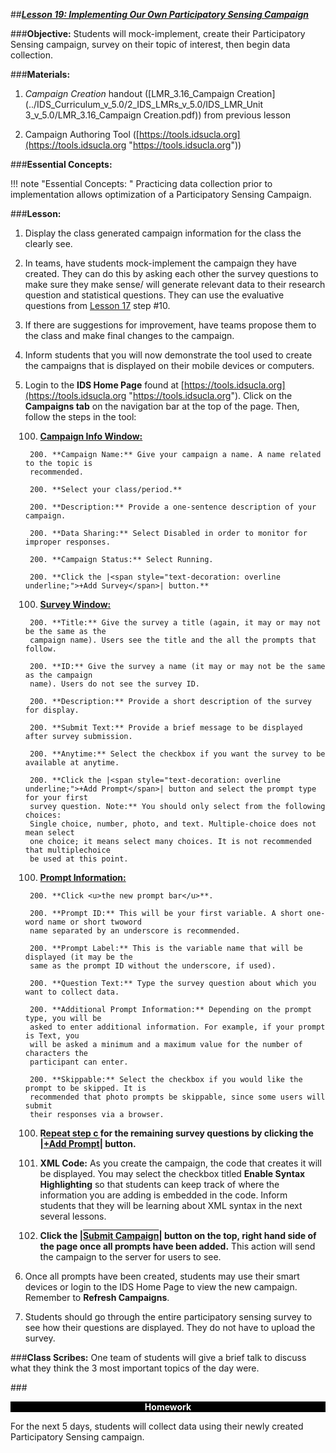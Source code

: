 ##***<u>Lesson 19: Implementing Our Own Participatory Sensing Campaign</u>***

###**Objective:** 
Students will mock-implement, create their Participatory Sensing campaign, survey on their
topic of interest, then begin data collection.

###**Materials:**
1. *Campaign Creation* handout ([LMR_3.16_Campaign Creation](../IDS_Curriculum_v_5.0/2_IDS_LMRs_v_5.0/IDS_LMR_Unit 3_v_5.0/LMR_3.16_Campaign Creation.pdf)) from previous lesson

2. Campaign Authoring Tool ([https://tools.idsucla.org](https://tools.idsucla.org "https://tools.idsucla.org"))

###**Essential Concepts:**

!!! note "Essential Concepts: "
    Practicing data collection prior to implementation allows optimization of a
    Participatory Sensing Campaign.

###**Lesson:**
1. Display the class generated campaign information for the class the clearly see.

2. In teams, have students mock-implement the campaign they have created. They can do this by
asking each other the survey questions to make sure they make sense/ will generate relevant
data to their research question and statistical questions. They can use the evaluative questions
from [Lesson 17](lesson17.md) step #10.

3. If there are suggestions for improvement, have teams propose them to the class and make final
changes to the campaign.

4. Inform students that you will now demonstrate the tool used to create the campaigns that is
displayed on their mobile devices or computers.

5. Login to the **IDS Home Page** found at [https://tools.idsucla.org](https://tools.idsucla.org "https://tools.idsucla.org"). Click on the **Campaigns tab** on
the navigation bar at the top of the page. Then, follow the steps in the tool:

    100. **<u>Campaign Info Window:</u>**

        200. **Campaign Name:** Give your campaign a name. A name related to the topic is
        recommended.

        200. **Select your class/period.**

        200. **Description:** Provide a one-sentence description of your campaign.

        200. **Data Sharing:** Select Disabled in order to monitor for improper responses.

        200. **Campaign Status:** Select Running.

        200. **Click the |<span style="text-decoration: overline underline;">+Add Survey</span>| button.**

    100. **<u>Survey Window:</u>**

        200. **Title:** Give the survey a title (again, it may or may not be the same as the
        campaign name). Users see the title and the all the prompts that follow.

        200. **ID:** Give the survey a name (it may or may not be the same as the campaign
        name). Users do not see the survey ID.

        200. **Description:** Provide a short description of the survey for display.

        200. **Submit Text:** Provide a brief message to be displayed after survey submission.

        200. **Anytime:** Select the checkbox if you want the survey to be available at anytime.

        200. **Click the |<span style="text-decoration: overline underline;">+Add Prompt</span>| button and select the prompt type for your first
        survey question. Note:** You should only select from the following choices:
        Single choice, number, photo, and text. Multiple-choice does not mean select
        one choice; it means select many choices. It is not recommended that multiplechoice
        be used at this point.

    100. **<u>Prompt Information:</u>**

        200. **Click <u>the new prompt bar</u>**.

        200. **Prompt ID:** This will be your first variable. A short one-word name or short twoword
        name separated by an underscore is recommended.

        200. **Prompt Label:** This is the variable name that will be displayed (it may be the
        same as the prompt ID without the underscore, if used).

        200. **Question Text:** Type the survey question about which you want to collect data.
        
        200. **Additional Prompt Information:** Depending on the prompt type, you will be
        asked to enter additional information. For example, if your prompt is Text, you
        will be asked a minimum and a maximum value for the number of characters the
        participant can enter.

        200. **Skippable:** Select the checkbox if you would like the prompt to be skipped. It is
        recommended that photo prompts be skippable, since some users will submit
        their responses via a browser.

    100. **Repeat step c for the remaining survey questions by clicking the |<span style="text-decoration: overline underline;">+Add Prompt</span>|
    button.**

    100. **XML Code:** As you create the campaign, the code that creates it will be displayed. You
    may select the checkbox titled **Enable Syntax Highlighting** so that students can keep
    track of where the information you are adding is embedded in the code. Inform students
    that they will be learning about XML syntax in the next several lessons.
    
    100. **Click the |<span style="text-decoration: overline underline;">Submit Campaign</span>| button on the top, right hand side of the page once all
    prompts have been added.** This action will send the campaign to the server for users to
    see.

6. Once all prompts have been created, students may use their smart devices or login to the IDS
Home Page to view the new campaign. Remember to **Refresh Campaigns**.

7. Students should go through the entire participatory sensing survey to see how their questions are
displayed. They do not have to upload the survey.

###**Class Scribes:**
One team of students will give a brief talk to discuss what they think the 3 most important topics of the
day were.

###<p style="background: black; color: white; text-align: center;">**Homework**</p>
For the next 5 days, students will collect data using their newly created Participatory Sensing campaign.
